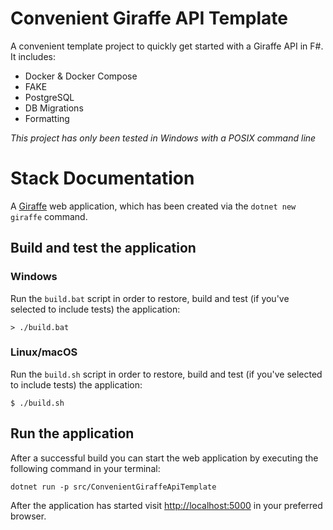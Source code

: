 # Convenient Giraffe API Template

A convenient template project to quickly get started with a Giraffe API in F#. It includes:

- Docker & Docker Compose
- FAKE
- PostgreSQL
- DB Migrations
- Formatting

*This project has only been tested in Windows with a POSIX command line*

# Stack Documentation

A [Giraffe](https://github.com/giraffe-fsharp/Giraffe) web application, which has been created via the `dotnet new giraffe` command.

## Build and test the application

### Windows

Run the `build.bat` script in order to restore, build and test (if you've selected to include tests) the application:

```
> ./build.bat
```

### Linux/macOS

Run the `build.sh` script in order to restore, build and test (if you've selected to include tests) the application:

```
$ ./build.sh
```

## Run the application

After a successful build you can start the web application by executing the following command in your terminal:

```
dotnet run -p src/ConvenientGiraffeApiTemplate
```

After the application has started visit [http://localhost:5000](http://localhost:5000) in your preferred browser.